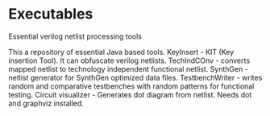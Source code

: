 # Executables
Essential verilog netlist processing tools

This a repository of essential Java based tools.
KeyInsert - KIT (Key insertion Tool). It can obfuscate verilog netlists.
TechIndCOnv - converts mapped netlist to technology independent functional netlist.
SynthGen - netlist generator for SynthGen optimized data files.
TestbenchWriter - writes random and comparative testbenches with random patterns for functional testing.
Circuit visualizer - Generates dot diagram from netlist. Needs dot and graphviz installed.
